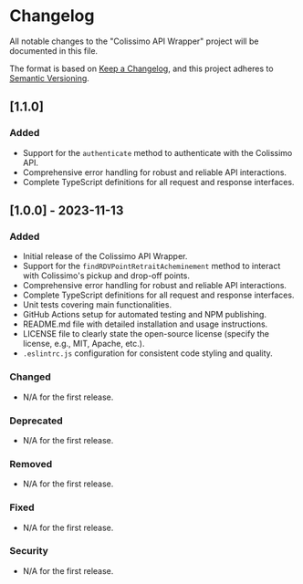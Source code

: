 # Changelog

All notable changes to the "Colissimo API Wrapper" project will be documented in this file.

The format is based on [Keep a Changelog](https://keepachangelog.com/en/1.0.0/), and this project adheres to [Semantic Versioning](https://semver.org/spec/v2.0.0.html).

## [1.1.0]

### Added

- Support for the `authenticate` method to authenticate with the Colissimo API.
- Comprehensive error handling for robust and reliable API interactions.
- Complete TypeScript definitions for all request and response interfaces.

## [1.0.0] - 2023-11-13

### Added

- Initial release of the Colissimo API Wrapper.
- Support for the `findRDVPointRetraitAcheminement` method to interact with Colissimo's pickup and drop-off points.
- Comprehensive error handling for robust and reliable API interactions.
- Complete TypeScript definitions for all request and response interfaces.
- Unit tests covering main functionalities.
- GitHub Actions setup for automated testing and NPM publishing.
- README.md file with detailed installation and usage instructions.
- LICENSE file to clearly state the open-source license (specify the license, e.g., MIT, Apache, etc.).
- `.eslintrc.js` configuration for consistent code styling and quality.

### Changed

- N/A for the first release.

### Deprecated

- N/A for the first release.

### Removed

- N/A for the first release.

### Fixed

- N/A for the first release.

### Security

- N/A for the first release.
